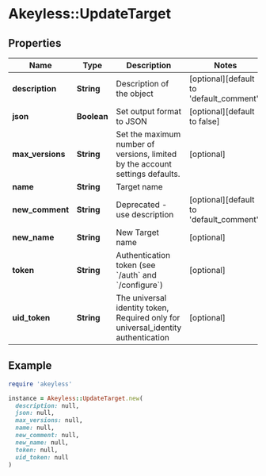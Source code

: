 # Akeyless::UpdateTarget

## Properties

| Name | Type | Description | Notes |
| ---- | ---- | ----------- | ----- |
| **description** | **String** | Description of the object | [optional][default to &#39;default_comment&#39;] |
| **json** | **Boolean** | Set output format to JSON | [optional][default to false] |
| **max_versions** | **String** | Set the maximum number of versions, limited by the account settings defaults. | [optional] |
| **name** | **String** | Target name |  |
| **new_comment** | **String** | Deprecated - use description | [optional][default to &#39;default_comment&#39;] |
| **new_name** | **String** | New Target name | [optional] |
| **token** | **String** | Authentication token (see &#x60;/auth&#x60; and &#x60;/configure&#x60;) | [optional] |
| **uid_token** | **String** | The universal identity token, Required only for universal_identity authentication | [optional] |

## Example

```ruby
require 'akeyless'

instance = Akeyless::UpdateTarget.new(
  description: null,
  json: null,
  max_versions: null,
  name: null,
  new_comment: null,
  new_name: null,
  token: null,
  uid_token: null
)
```

